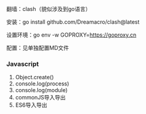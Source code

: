 翻墙：clash（貌似涉及到go语言）

安装：go install github.com/Dreamacro/clash@latest

设置环境：go env -w GOPROXY=https://goproxy.cn

配置：见单独配置MD文件

### Javascript

1. Object.create()
2. console.log(process)
3. console.log(module)
4. commonJS导入导出
5. ES6导入导出